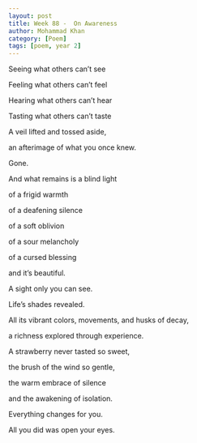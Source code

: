 ```yaml
---
layout: post
title: Week 88 -  On Awareness
author: Mohammad Khan
category: [Poem]
tags: [poem, year 2]
---
```


Seeing what others can’t see

Feeling what others can’t feel

Hearing what others can’t hear

Tasting what others can’t taste

A veil lifted and tossed aside, 

an afterimage of what you once knew.

Gone.


And what remains is a blind light

of a frigid warmth

of a deafening silence

of a soft oblivion

of a sour melancholy

of a cursed blessing

and it’s beautiful.


A sight only you can see.

Life’s shades revealed.

All its vibrant colors, movements, and husks of decay,

a richness explored through experience.


A strawberry never tasted so sweet,

the brush of the wind so gentle,

the warm embrace of silence

and the awakening of isolation. 

Everything changes for you.

All you did was open your eyes.